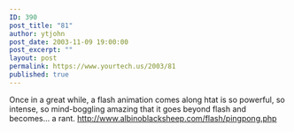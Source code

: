 ```yaml
---
ID: 390
post_title: "81"
author: ytjohn
post_date: 2003-11-09 19:00:00
post_excerpt: ""
layout: post
permalink: https://www.yourtech.us/2003/81
published: true
---
```

Once in a great while, a flash animation comes along htat is so powerful, so intense, so mind-boggling amazing that it goes beyond flash and becomes... a rant.  <a href="http://www.albinoblacksheep.com/flash/pingpong.php">http://www.albinoblacksheep.com/flash/pingpong.php</a>